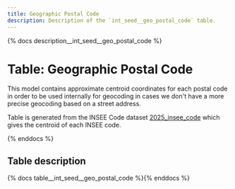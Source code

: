 ```yaml
---
title: Geographic Postal Code
description: Description of the `int_seed__geo_postal_code` table.
---
```


{% docs description__int_seed__geo_postal_code %}

# Table: Geographic Postal Code

This model contains approximate centroid coordinates for each postal code in order to be used internally for geocoding in cases we don't have a more precise geocoding based on a street address.

Table is generated from the INSEE Code dataset [2025_insee_code](https://www.data.gouv.fr/fr/datasets/base-officielle-des-codes-postaux/) which gives the centroid of each INSEE code.


{% enddocs %}

## Table description

{% docs table__int_seed__geo_postal_code %}{% enddocs %}
